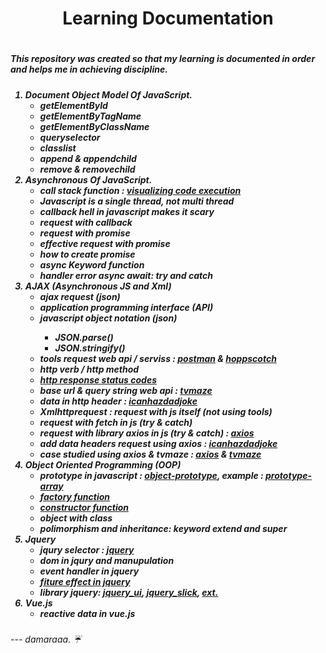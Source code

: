 <h1 align="center">Learning Documentation<h1>
<h5>This repository was created so that my learning is documented in order and helps me in achieving discipline.<h5>
<ol>
<li>Document Object Model Of JavaScript.
<ul>
<li>getElementById</li>
<li>getElementByTagName</li>
<li>getElementByClassName</li>
<li>queryselector</li>
<li>classlist</li>
<li>append & appendchild</li>
<li>remove & removechild</li>
</ul>

<li>Asynchronous Of JavaScript.
<ul>
<li>call stack function : <a href="https://pythontutor.com/" target="blank"> visualizing code execution</a></li>
<li>Javascript is a single thread, not multi thread</li>
<li>callback hell in javascript makes it scary</li>
<li>request with callback</li>
<li>request with promise</li>
<li>effective request with promise</li>
<li>how to create promise</li>
<li>async Keyword function</li>
<li>handler error async await: try and catch</li>
</ul>

<li>AJAX (Asynchronous JS and Xml)
<ul>
<li>ajax request (json)</li>
<li>application programming interface (API)</li>
<li>javascript object notation (json)</li>
<ul>
<li>JSON.parse()</li>
<li>JSON.stringify()</li>
</ul>
<li>tools request web api / serviss : <a href="https://www.postman.com" target="blank">postman</a> & <a href="https://hoppscotch.io" target="blank">hoppscotch</a></li>
<li>http verb / http method</li>
<li><a href="https://developer.mozilla.org/en-US/docs/Web/HTTP/Status" target="_blank">http response status codes</a></li>
<li>base url & query string web api : <a href="https://www.tvmaze.com/api" target="blank">tvmaze</a></li>
<li>data in http header : <a href="https://icanhazdadjoke.com/api" target="blank">icanhazdadjoke</a></li>
<li>Xmlhttprequest : request with js itself (not using tools)</li>
<li>request with fetch in js (try & catch)</li>
<li>request with library axios in js (try & catch) : <a href="https://github.com/axios/axios">axios</a></li>
<li>add data headers request using axios : <a href="https://icanhazdadjoke.com">icanhazdadjoke</a></li>
<li>case studied using axios & tvmaze : <a href="https://github.com/axios/axios">axios</a> & <a href="https://www.tvmaze.com/api#show-search">tvmaze</a></li>
</ul>

<li>Object Oriented Programming (OOP)
<ul>
<li>prototype in javascript : <a href="https://developer.mozilla.org/en-US/docs/Learn/JavaScript/Objects/Object_prototypes">object-prototype</a>, example : <a href="https://developer.mozilla.org/en-US/docs/Web/JavaScript/Reference/Global_Objects/Array">prototype-array</a></li>
<li><a href="https://www.geeksforgeeks.org/what-are-factory-functions-in-javascript/">factory function</a></li>
<li><a href="https://developer.mozilla.org/en-US/docs/Web/JavaScript/Reference/Classes/constructor">constructor function</a></li>
<li>object with class</li>
<li>polimorphism and inheritance: keyword extend and super</li>
</ul>

<li>Jquery 
<ul>
<li>jqury selector : <a href="https://jquery.com">jquery</a></li>
<li>dom in jqury and manupulation</li>
<li>event handler in jquery</li>
<li><a href="https://api.jquery.com/category/effects/">fiture effect in jquery</a></li>
<li>library jquery: <a href="https://jqueryui.com">jquery_ui</a>, <a href="http://kenwheeler.github.io/slick/">jquery_slick</a>, <a href="https://jquery.com">ext.</a></li>
</ul>

<li>Vue.js
<ul>
<li>reactive data in vue.js</li>
</ul>

</ol>
<h6> --- damaraaa. ☔<h6>
